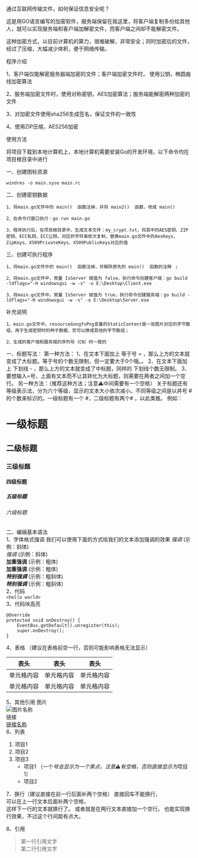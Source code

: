 



通过互联网传输文件，如何保证信息安全呢？

这是用GO语言编写的加密软件，服务端保留在我这里，将客户端复制多份给其他人，就可以实现服务端和客户端加解密文件，而客户端之间却不能解密文件。

这种加密方式，以目前计算机的算力，很难破解，非常安全；同时加密后的文件，经过了压缩，大幅减少体积，便于网络传输。



程序介绍

1、客户端仅能解密服务器端加密的文件；客户端加密文件时， 使用公钥，椭圆曲线加密算法

2、服务端加密文件时，使用对称密钥，AES加密算法；服务端能解密两种加密的文件

3、对加密文件使用sha256生成签名，保证文件的一致性

4、使用ZIP压缩，AES256加密	




使用方法

将项目下载到本地计算机上，本地计算机需要安装Go的开发环境，以下命令均在项目根目录中进行

一、创建图标资源

	windres -o main.syso main.rc


二、创建密钥数据

	1、将main.go文件中的 main()  函数注掉，并将 main2()  函数，改成 main() 

	2、在命令行窗口执行：go run main.go

	3、程序执行后，在项目根目录中，生成文本文件：my_crypt.txt，将其中的AES密钥、ZIP密钥、ECC私钥、ECC公钥，对应的字符串依次复制，替换main.go文件中的AesKeys、ZipKeys、X509PrivateKeys、X509PublicKeys对应的值


三、创建可执行程序

	1、将main.go文件中的 main()  函数注掉，并解除原先的 main()  函数的注释 ；

	2、将main.go文件中，常量 IsServer 赋值为 false，执行命令创建客户端：go build -ldflags="-H windowsgui -w -s" -o E:\Desktop\Client.exe

	3、将main.go文件中，常量 IsServer 赋值为 true，执行命令创建服务端：go build -ldflags="-H windowsgui -w -s" -o E:\Desktop\Server.exe


补充说明

	1、main.go文件中，resourceGongfuPng变量的StaticContent是一张图片对应的字节数组，用于生成密钥时的种子数据，您可以换成其他的字节数组；

	2、生成的客户端和服务端的序列号（CN）时一致的

















一、标题写法：
第一种方法：
1、在文本下面加上 等于号 = ，那么上方的文本就变成了大标题。等于号的个数无限制，但一定要大于0个哦。。
2、在文本下面加上 下划线 - ，那么上方的文本就变成了中标题，同样的 下划线个数无限制。
3、要想输入=号，上面有文本而不让其转化为大标题，则需要在两者之间加一个空行。
另一种方法：（推荐这种方法；注意⚠️中间需要有一个空格）
关于标题还有等级表示法，分为六个等级，显示的文本大小依次减小。不同等级之间是以井号  #  的个数来标识的。一级标题有一个 #，二级标题有两个# ，以此类推。
例如：
# 一级标题  
## 二级标题  
### 三级标题  
#### 四级标题  
##### 五级标题  
###### 六级标题 
二、编辑基本语法  
1、字体格式强调
 我们可以使用下面的方式给我们的文本添加强调的效果
*强调*  (示例：斜体)  
 _强调_  (示例：斜体)  
**加重强调**  (示例：粗体)  
 __加重强调__ (示例：粗体)  
***特别强调*** (示例：粗斜体)  
___特别强调___  (示例：粗斜体)  
2、代码  
`<hello world>`  
3、代码块高亮  
```
@Override
protected void onDestroy() {
    EventBus.getDefault().unregister(this);
    super.onDestroy();
}
```  
4、表格 （建议在表格前空一行，否则可能影响表格无法显示）
 
 表头  | 表头  | 表头
 ---- | ----- | ------  
 单元格内容  | 单元格内容 | 单元格内容 
 单元格内容  | 单元格内容 | 单元格内容  
 
5、其他引用
图片  
![图片名称](https://k.sinaimg.cn/n/news/transform/266/w640h426/20241203/4b1b-fd5e7e8cdebbc8da96df44310731e731.jpg/w230h154f1t0l50q90c55.jpg)  
链接  
[链接名称](https://www.baidu.com/)    
6、列表 
1. 项目1  
2. 项目2  
3. 项目3  
   * 项目1 （一个*号会显示为一个黑点，注意⚠️有空格，否则直接显示为*项目1） 
   * 项目2   
 
7、换行（建议直接在前一行后面补两个空格）
直接回车不能换行，  
可以在上一行文本后面补两个空格，  
这样下一行的文本就换行了。
或者就是在两行文本直接加一个空行。
也能实现换行效果，不过这个行间距有点大。  
 
8、引用
> 第一行引用文字  
> 第二行引用文字   
